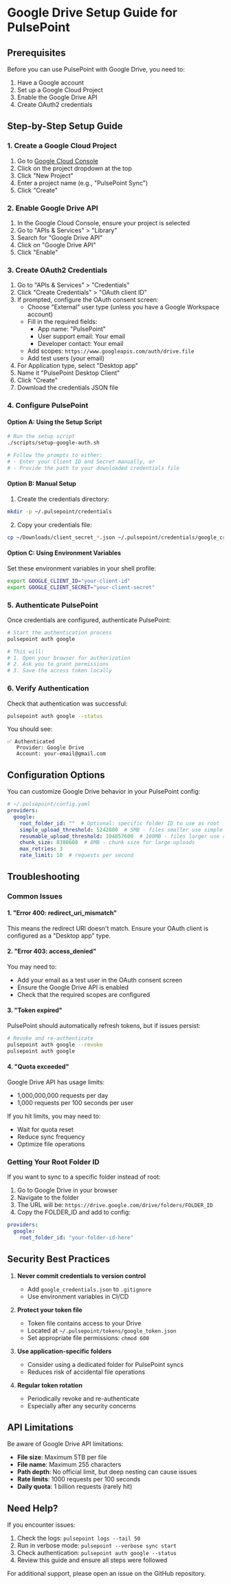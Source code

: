 # Google Drive Setup Guide for PulsePoint

## Prerequisites

Before you can use PulsePoint with Google Drive, you need to:

1. Have a Google account
2. Set up a Google Cloud Project
3. Enable the Google Drive API
4. Create OAuth2 credentials

## Step-by-Step Setup Guide

### 1. Create a Google Cloud Project

1. Go to [Google Cloud Console](https://console.cloud.google.com/)
2. Click on the project dropdown at the top
3. Click "New Project"
4. Enter a project name (e.g., "PulsePoint Sync")
5. Click "Create"

### 2. Enable Google Drive API

1. In the Google Cloud Console, ensure your project is selected
2. Go to "APIs & Services" > "Library"
3. Search for "Google Drive API"
4. Click on "Google Drive API"
5. Click "Enable"

### 3. Create OAuth2 Credentials

1. Go to "APIs & Services" > "Credentials"
2. Click "Create Credentials" > "OAuth client ID"
3. If prompted, configure the OAuth consent screen:
   - Choose "External" user type (unless you have a Google Workspace account)
   - Fill in the required fields:
     - App name: "PulsePoint"
     - User support email: Your email
     - Developer contact: Your email
   - Add scopes: `https://www.googleapis.com/auth/drive.file`
   - Add test users (your email)
4. For Application type, select "Desktop app"
5. Name it "PulsePoint Desktop Client"
6. Click "Create"
7. Download the credentials JSON file

### 4. Configure PulsePoint

#### Option A: Using the Setup Script

```bash
# Run the setup script
./scripts/setup-google-auth.sh

# Follow the prompts to either:
# - Enter your Client ID and Secret manually, or
# - Provide the path to your downloaded credentials file
```

#### Option B: Manual Setup

1. Create the credentials directory:
```bash
mkdir -p ~/.pulsepoint/credentials
```

2. Copy your credentials file:
```bash
cp ~/Downloads/client_secret_*.json ~/.pulsepoint/credentials/google_credentials.json
```

#### Option C: Using Environment Variables

Set these environment variables in your shell profile:

```bash
export GOOGLE_CLIENT_ID="your-client-id"
export GOOGLE_CLIENT_SECRET="your-client-secret"
```

### 5. Authenticate PulsePoint

Once credentials are configured, authenticate PulsePoint:

```bash
# Start the authentication process
pulsepoint auth google

# This will:
# 1. Open your browser for authorization
# 2. Ask you to grant permissions
# 3. Save the access token locally
```

### 6. Verify Authentication

Check that authentication was successful:

```bash
pulsepoint auth google --status
```

You should see:
```
✅ Authenticated
   Provider: Google Drive
   Account: your-email@gmail.com
```

## Configuration Options

You can customize Google Drive behavior in your PulsePoint config:

```yaml
# ~/.pulsepoint/config.yaml
providers:
  google:
    root_folder_id: ""  # Optional: specific folder ID to use as root
    simple_upload_threshold: 5242880  # 5MB - files smaller use simple upload
    resumable_upload_threshold: 104857600  # 100MB - files larger use resumable
    chunk_size: 8388608  # 8MB - chunk size for large uploads
    max_retries: 3
    rate_limit: 10  # requests per second
```

## Troubleshooting

### Common Issues

#### 1. "Error 400: redirect_uri_mismatch"

This means the redirect URI doesn't match. Ensure your OAuth client is configured as a "Desktop app" type.

#### 2. "Error 403: access_denied"

You may need to:
- Add your email as a test user in the OAuth consent screen
- Ensure the Google Drive API is enabled
- Check that the required scopes are configured

#### 3. "Token expired"

PulsePoint should automatically refresh tokens, but if issues persist:

```bash
# Revoke and re-authenticate
pulsepoint auth google --revoke
pulsepoint auth google
```

#### 4. "Quota exceeded"

Google Drive API has usage limits:
- 1,000,000,000 requests per day
- 1,000 requests per 100 seconds per user

If you hit limits, you may need to:
- Wait for quota reset
- Reduce sync frequency
- Optimize file operations

### Getting Your Root Folder ID

If you want to sync to a specific folder instead of root:

1. Go to Google Drive in your browser
2. Navigate to the folder
3. The URL will be: `https://drive.google.com/drive/folders/FOLDER_ID`
4. Copy the FOLDER_ID and add to config:

```yaml
providers:
  google:
    root_folder_id: "your-folder-id-here"
```

## Security Best Practices

1. **Never commit credentials to version control**
   - Add `google_credentials.json` to `.gitignore`
   - Use environment variables in CI/CD

2. **Protect your token file**
   - Token file contains access to your Drive
   - Located at `~/.pulsepoint/tokens/google_token.json`
   - Set appropriate file permissions: `chmod 600`

3. **Use application-specific folders**
   - Consider using a dedicated folder for PulsePoint syncs
   - Reduces risk of accidental file operations

4. **Regular token rotation**
   - Periodically revoke and re-authenticate
   - Especially after any security concerns

## API Limitations

Be aware of Google Drive API limitations:

- **File size**: Maximum 5TB per file
- **File name**: Maximum 255 characters
- **Path depth**: No official limit, but deep nesting can cause issues
- **Rate limits**: 1000 requests per 100 seconds
- **Daily quota**: 1 billion requests (rarely hit)

## Need Help?

If you encounter issues:

1. Check the logs: `pulsepoint logs --tail 50`
2. Run in verbose mode: `pulsepoint --verbose sync start`
3. Check authentication: `pulsepoint auth google --status`
4. Review this guide and ensure all steps were followed

For additional support, please open an issue on the GitHub repository.
